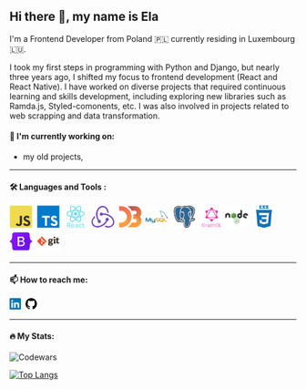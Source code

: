 ## Hi there 👋, my name is Ela
I'm a Frontend Developer from Poland 🇵🇱 currently residing in Luxembourg 🇱🇺.

I took my first steps in programming with Python and Django, but nearly three years ago, I shifted my focus to frontend development (React and React Native). I have worked on diverse projects that required continuous learning and skills development, including exploring new libraries such as Ramda.js, Styled-comonents, etc. I was also involved in projects related to web scrapping and data transformation.

#### 🔭 I'm currently working on:
* my old projects,

---
#### :hammer_and_wrench: Languages and Tools : 
<div>
  <img src="https://github.com/devicons/devicon/blob/master/icons/javascript/javascript-original.svg" title="JavaScript" alt="JavaScript" width="40" height="40"/>&nbsp;
  <img src="https://github.com/devicons/devicon/blob/master/icons/typescript/typescript-original.svg" title="TypeScript" alt="TypeScript" width="40" height="40"/>&nbsp;
  <img src="https://github.com/devicons/devicon/blob/master/icons/react/react-original-wordmark.svg" title="React" alt="React" width="40" height="40"/>&nbsp;
  <img src="https://github.com/devicons/devicon/blob/master/icons/redux/redux-original.svg" title="Redux" alt="Redux " width="40" height="40"/>&nbsp;
  <img src="https://github.com/devicons/devicon/blob/master/icons/d3js/d3js-original.svg" title="D3js" alt="D3js" width="40" height="40"/>&nbsp;
  <img src="https://github.com/devicons/devicon/blob/master/icons/mysql/mysql-original-wordmark.svg" title="MySQL"  alt="MySQL" width="40" height="40"/>&nbsp;
  <img src="https://github.com/devicons/devicon/blob/master/icons/postgresql/postgresql-original.svg" title="PostgreSQL"  alt="PostgreSQL" width="40" height="40"/>&nbsp;
  <img src="https://github.com/devicons/devicon/blob/master/icons/graphql/graphql-plain-wordmark.svg" title="GraphQL" **alt="GraphQL" width="40" height="40"/>
  <img src="https://github.com/devicons/devicon/blob/master/icons/nodejs/nodejs-original-wordmark.svg" title="NodeJS" alt="NodeJS" width="40" height="40"/>&nbsp;
  <img src="https://github.com/devicons/devicon/blob/master/icons/css3/css3-plain-wordmark.svg"  title="CSS3" alt="CSS3" width="40" height="40"/>&nbsp;
  <img src="https://github.com/devicons/devicon/blob/master/icons/bootstrap/bootstrap-original.svg" title="Bootstrap" alt="Bootstrap" width="40" height="40"/>&nbsp;
  <img src="https://github.com/devicons/devicon/blob/master/icons/git/git-original-wordmark.svg" title="Git" **alt="Git" width="40" height="40"/>
</div>

---
#### :mailbox: How to reach me:
<div>
<a href="https://www.linkedin.com/in/elzbieta-januskaleta/"><img src='https://github.com/CLorant/readme-social-icons/blob/main/small/colored/linkedin.svg' alt='linkedin' height='20'></a>&nbsp;
<a href="https://github.com/ElaJK01"><img src='https://github.com/CLorant/readme-social-icons/blob/main/small/colored/github.svg' alt='github' height='20'></a>      
</div>

---
#### :fire: My Stats:

![Codewars](https://www.codewars.com/users/ElaJK01/badges/micro)

[![Top Langs](https://github-readme-stats.vercel.app/api/top-langs/?username=ElaJK01&layout=compact&theme=buefy)](https://github.com/ElaJK01/github-readme-stats)
